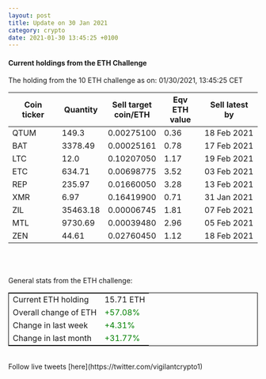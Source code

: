 ```yaml
---
layout: post
title: Update on 30 Jan 2021
category: crypto
date: 2021-01-30 13:45:25 +0100
---
```

<!-- Global site tag (gtag.js) - Google Analytics -->
<script async src="https://www.googletagmanager.com/gtag/js?id=UA-103831149-5"></script>
<script>
  window.dataLayer = window.dataLayer || [];
  function gtag(){dataLayer.push(arguments);}
  gtag('js', new Date());

  gtag('config', 'UA-103831149-5');
</script>


#### Current holdings from the ETH Challenge

The holding from the 10 ETH challenge as on: 01/30/2021, 13:45:25 CET

|Coin ticker|Quantity|Sell target<br>coin/ETH|Eqv ETH<br>value|Sell latest by|
|-----------|--------|-----------|-----------|--------------|
QTUM|149.3|  0.00275100|0.36|18 Feb 2021|
BAT|3378.49|  0.00025161|0.78|17 Feb 2021|
LTC|12.0|  0.10207050|1.17|19 Feb 2021|
ETC|634.71|  0.00698775|3.52|03 Feb 2021|
REP|235.97|  0.01660050|3.28|13 Feb 2021|
XMR|6.97|  0.16419900|0.71|31 Jan 2021|
ZIL|35463.18|  0.00006745|1.81|07 Feb 2021|
MTL|9730.69|  0.00039480|2.96|05 Feb 2021|
ZEN|44.61|  0.02760450|1.12|18 Feb 2021|

<br>
<br>
<br>
General stats from the ETH challenge:

<table style="border:1px solid black;margin-left:auto;margin-right:auto;">
	<tbody>
	<tr>
		<td>Current ETH holding</td>
		<td>     15.71 ETH</td>
	</tr>
	<tr>
		<td>Overall change of ETH</td>
		<td><font color="green">+57.08%</font></td>
	</tr>
	<tr>
		<td>Change in last week</td>
		<td><font color="green">+4.31%</font></td>
	</tr>
	<tr>
		<td>Change in last month</td>
		<td><font color="green">+31.77%</font></td>
	</tr>
	</tbody>
</table>

<br>
Follow live tweets [here](https://twitter.com/vigilantcrypto1)
<br>
<br>
